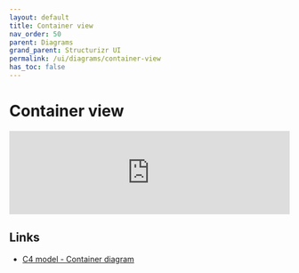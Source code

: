 ```yaml
---
layout: default
title: Container view
nav_order: 50
parent: Diagrams
grand_parent: Structurizr UI
permalink: /ui/diagrams/container-view
has_toc: false
---
```


# Container view

<iframe id="myEmbeddedDiagram" src="https://structurizr.com/embed/36141?diagram=Containers&diagramSelector=false&iframe=myEmbeddedDiagram" width="100%" marginwidth="0" marginheight="0" frameborder="0" scrolling="no" allowfullscreen="true"></iframe>

<script type="text/javascript" src="https://static.structurizr.com/js/structurizr-embed.js"></script>

## Links

 - [C4 model - Container diagram](https://c4model.com/#ContainerDiagram)
